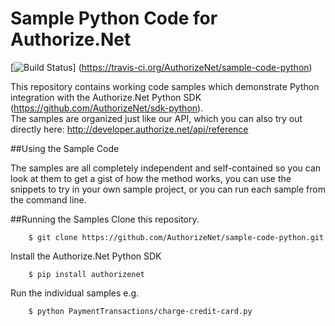 # Sample Python Code for Authorize.Net
[![Build Status](https://travis-ci.org/AuthorizeNet/sample-code-python.png?branch=master)]
(https://travis-ci.org/AuthorizeNet/sample-code-python)

This repository contains working code samples which demonstrate Python integration with the Authorize.Net Python SDK (https://github.com/AuthorizeNet/sdk-python).  
The samples are organized just like our API, which you can also try out directly here: http://developer.authorize.net/api/reference


##Using the Sample Code

The samples are all completely independent and self-contained so you can look at them to get a gist of how the method works, you can use the snippets to try in your own sample project, or you can run each sample from the command line.

##Running the Samples
Clone this repository.
````
    $ git clone https://github.com/AuthorizeNet/sample-code-python.git
````  
Install the Authorize.Net Python SDK  
````
    $ pip install authorizenet
````  
Run the individual samples e.g.   
````
    $ python PaymentTransactions/charge-credit-card.py 
````



